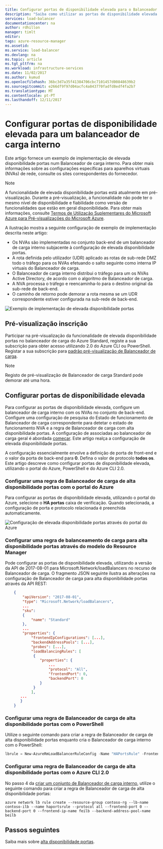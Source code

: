 ```yaml
---
title: Configurar portas de disponibilidade elevada para o Balanceador de carga do Azure | Microsoft Docs
description: "Saiba como utilizar as portas de disponibilidade elevada para o tráfego interno em todas as portas de balanceamento de carga"
services: load-balancer
documentationcenter: na
author: rdhillon
manager: timlt
editor: 
tags: azure-resource-manager
ms.assetid: 
ms.service: load-balancer
ms.devlang: na
ms.topic: article
ms.tgt_pltfrm: na
ms.workload: infrastructure-services
ms.date: 11/02/2017
ms.author: kumud
ms.openlocfilehash: 36bc3d7a35f41384706cbc7101457d00848639b2
ms.sourcegitcommit: e266df9f97d04acfc4a843770fadfd8edf4fa2b7
ms.translationtype: MT
ms.contentlocale: pt-PT
ms.lasthandoff: 12/11/2017
---
```

# <a name="configure-high-availability-ports-for-an-internal-load-balancer"></a>Configurar portas de disponibilidade elevada para um balanceador de carga interno

Este artigo fornece um exemplo de implementação de elevada disponibilidade portas num Balanceador de carga interno. Para obter mais informações sobre as configurações específicas para aparelhos virtuais (NVAs) de rede, consulte os sites correspondentes do fornecedor.

>[!NOTE]
> A funcionalidade de elevada disponibilidade portas está atualmente em pré-visualização. Durante a pré-visualização, a funcionalidade não pode ter o mesmo nível de disponibilidade e fiabilidade como versão de funcionalidades que estão em geral disponibilidade. Para obter mais informações, consulte [Termos de Utilização Suplementares do Microsoft Azure para Pré-visualizações do Microsoft Azure](https://azure.microsoft.com/support/legal/preview-supplemental-terms/).

A ilustração mostra a seguinte configuração de exemplo de implementação descrita neste artigo:

- Os NVAs são implementadas no conjunto back-end de um balanceador de carga interno subjacente à configuração de elevada disponibilidade portas. 
- A rota definida pelo utilizador (UDR) aplicado as rotas de sub-rede DMZ todo o tráfego para os NVAs efetuando o salto seguinte como interna IP virtuais do Balanceador de carga. 
- O Balanceador de carga interno distribui o tráfego para um os NVAs Active Directory, de acordo com o algoritmo de Balanceador de carga.
- A NVA processa o tráfego e reencaminha-lo para o destino original da sub-rede de back-end.
- O caminho de retorno pode demorar a rota mesma se um UDR correspondente estiver configurada na sub-rede de back-end. 

![Exemplo de implementação de elevada disponibilidade portas](./media/load-balancer-configure-ha-ports/haports.png)


## <a name="preview-sign-up"></a>Pré-visualização inscrição

Participar na pré-visualização da funcionalidade de elevada disponibilidade portas no balanceador de carga do Azure Standard, registe a sua subscrição para obter acesso utilizando 2.0 do Azure CLI ou PowerShell. Registar a sua subscrição para [padrão pré-visualização de Balanceador de carga](https://aka.ms/lbpreview#preview-sign-up).

>[!NOTE]
>Registo de pré-visualização de Balanceador de carga Standard pode demorar até uma hora.

## <a name="configure-high-availability-ports"></a>Configurar portas de disponibilidade elevada

Para configurar as portas de disponibilidade elevada, configure um balanceador de carga interno com os NVAs no conjunto de back-end. Configure uma configuração de pesquisa do Estado de funcionamento de Balanceador de carga correspondente para detetar o estado de funcionamento NVA e a regra de Balanceador de carga com alta disponibilidade portas. A configuração de associadas ao balanceador de carga geral é abordada [começar](load-balancer-get-started-ilb-arm-portal.md). Este artigo realça a configuração de elevada disponibilidade portas.

A configuração essencialmente envolve a definição de porta de front-end e o valor da porta de back-end para **0**. Defina o valor de protocolo **todos os**. Este artigo descreve como configurar portas de disponibilidade elevada, utilizando o portal do Azure, PowerShell e do Azure CLI 2.0.

### <a name="configure-a-high-availability-ports-load-balancer-rule-with-the-azure-portal"></a>Configurar uma regra de Balanceador de carga de alta disponibilidade portas com o portal do Azure

Para configurar as portas de disponibilidade elevada, utilizando o portal do Azure, selecione o **HA portas** caixa de verificação. Quando selecionada, a configuração de porta e protocolo relacionada é preenchida automaticamente. 

![Configuração de elevada disponibilidade portas através do portal do Azure](./media/load-balancer-configure-ha-ports/haports-portal.png)


### <a name="configure-a-high-availability-ports-load-balancing-rule-via-the-resource-manager-template"></a>Configurar uma regra de balanceamento de carga para alta disponibilidade portas através do modelo do Resource Manager

Pode configurar as portas de disponibilidade elevada, utilizando a versão da API de 2017-08-01 para Microsoft.Network/loadBalancers no recurso de Balanceador de carga. O fragmento JSON seguinte ilustra as alterações na configuração de Balanceador de carga para alta disponibilidade portas através da API REST:

```json
    {
        "apiVersion": "2017-08-01",
        "type": "Microsoft.Network/loadBalancers",
        ...
        "sku":
        {
            "name": "Standard"
        },
        ...
        "properties": {
            "frontendIpConfigurations": [...],
            "backendAddressPools": [...],
            "probes": [...],
            "loadBalancingRules": [
             {
                "properties": {
                    ...
                    "protocol": "All",
                    "frontendPort": 0,
                    "backendPort": 0
                }
             }
            ],
       ...
       }
    }
```

### <a name="configure-a-high-availability-ports-load-balancer-rule-with-powershell"></a>Configurar uma regra de Balanceador de carga de alta disponibilidade portas com o PowerShell

Utilize o seguinte comando para criar a regra de Balanceador de carga de alta disponibilidade portas enquanto cria o Balanceador de carga interno com o PowerShell:

```powershell
lbrule = New-AzureRmLoadBalancerRuleConfig -Name "HAPortsRule" -FrontendIpConfiguration $frontendIP -BackendAddressPool $beAddressPool -Probe $healthProbe -Protocol "All" -FrontendPort 0 -BackendPort 0
```

### <a name="configure-a-high-availability-ports-load-balancer-rule-with-azure-cli-20"></a>Configurar uma regra de Balanceador de carga de alta disponibilidade portas com o Azure CLI 2.0

No passo 4 da [criar um conjunto de Balanceador de carga interno](load-balancer-get-started-ilb-arm-cli.md), utilize o seguinte comando para criar a regra de Balanceador de carga de alta disponibilidade portas:

```azurecli
azure network lb rule create --resource-group contoso-rg --lb-name contoso-ilb --name haportsrule --protocol all --frontend-port 0 --backend-port 0 --frontend-ip-name feilb --backend-address-pool-name beilb
```

## <a name="next-steps"></a>Passos seguintes

Saiba mais sobre [alta disponibilidade portas](load-balancer-ha-ports-overview.md).
